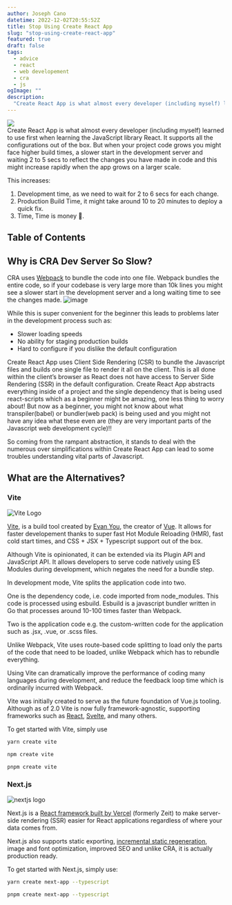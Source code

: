 ```yaml
---
author: Joseph Cano
datetime: 2022-12-02T20:55:52Z
title: Stop Using Create React App
slug: "stop-using-create-react-app"
featured: true
draft: false
tags:
  - advice
  - react
  - web developement
  - cra
  - js
ogImage: ""
description:
  "Create React App is what almost every developer (including myself) learned to use first when learning the JavaScript library React. It supports all the configurations out of the box. But when your project code grows you might face higher build times, a slower start in the development server and waiting 2 to 5 secs to reflect the changes you have made in code and this might increase rapidly when the app grows on a larger scale."
---
```

<div>
    <img src="https://i.ytimg.com/vi/ToEp--KcXcA/maxresdefault.jpg"/>
</div>
Create React App is what almost every developer (including myself) learned to use first when learning the JavaScript library React. It supports all the configurations out of the box. But when your project code grows you might face higher build times, a slower start in the development server and waiting 2 to 5 secs to reflect the changes you have made in code and this might increase rapidly when the app grows on a larger scale.

This increases:

1. Development time, as we need to wait for 2 to 6 secs for each change.
2. Production Build Time, it might take around 10 to 20 minutes to deploy a quick fix.
3. Time, Time is money 🙂.

## Table of Contents

## Why is CRA Dev Server So Slow?

CRA uses [Webpack](https://webpack.js.org/) to bundle the code into one file. Webpack bundles the entire code, so if your codebase is very large more than 10k lines you might see a slower start in the development server and a long waiting time to see the changes made.
![image](https://res.cloudinary.com/practicaldev/image/fetch/s--3yZ0a8cx--/c_limit%2Cf_auto%2Cfl_progressive%2Cq_auto%2Cw_880/https://dev-to-uploads.s3.amazonaws.com/uploads/articles/x88w1bkng42yg8iyzlz2.png)

While this is super convenient for the beginner this leads to problems later in the development process such as:

- Slower loading speeds
- No ability for staging production builds
- Hard to configure if you dislike the default configuration

Create React App uses Client Side Rendering (CSR) to bundle the Javascript files and builds one single file to render it all on the client. This is all done within the client’s browser as React does not have access to Server Side Rendering (SSR) in the default configuration. Create React App abstracts everything inside of a project and the single dependency that is being used react-scripts which as a beginner might be amazing, one less thing to worry about! But now as a beginner, you might not know about what transpiler(babel) or bundler(web pack) is being used and you might not have any idea what these even are (they are very important parts of the Javascript web development cycle)!!

So coming from the rampant abstraction, it stands to deal with the numerous over simplifications within Create React App can lead to some troubles understanding vital parts of Javascript.

## What are the Alternatives?

### Vite

![Vite Logo](https://uploads-ssl.webflow.com/5fad4717a287d5c593a913c3/628caf2b60b4f2460c9f1ca9_Vite%20-%20Main%20Image.jpg)

[Vite](https://vitejs.dev/), is a build tool created by [Evan You](https://vitejs.dev/), the creator of [Vue](https://vuejs.org/). It allows for faster developement thanks to super fast Hot Module Reloading (HMR), fast cold start times, and CSS + JSX + Typescript support out of the box.

Although Vite is opinionated, it can be extended via its Plugin API and JavaScript API. It allows developers to serve code natively using ES Modules during development, which negates the need for a bundle step.

In development mode, Vite splits the application code into two.

One is the dependency code, i.e. code imported from node_modules. This code is processed using esbuild. Esbuild is a javascript bundler written in Go that processes around 10-100 times faster than Webpack.

Two is the application code e.g. the custom-written code for the application such as .jsx, .vue, or .scss files.

Unlike Webpack, Vite uses route-based code splitting to load only the parts of the code that need to be loaded, unlike Webpack which has to rebundle everything.

Using Vite can dramatically improve the performance of coding many languages during development, and reduce the feedback loop time which is ordinarily incurred with Webpack.

Vite was initially created to serve as the future foundation of Vue.js tooling. Although as of 2.0 Vite is now fully framework-agnostic, supporting frameworks such as [React](https://reactjs.org/), [Svelte](https://svelte.dev/), and many others.

To get started with Vite, simply use

```bash
yarn create vite
```

```bash
npm create vite
```

```bash
pnpm create vite
```

### Next.js

![nextjs logo](https://assets.vercel.com/image/upload/v1662090959/front/nextjs/twitter-card.png)

Next.js is a [React framework built by Vercel](https://vercel.com/) (formerly Zeit) to make server-side rendering (SSR) easier for React applications regardless of where your data comes from.

Next.js also supports static exporting, [incremental static regeneration](https://nextjs.org/docs/basic-features/data-fetching/incremental-static-regeneration), image and font optimization, improved SEO and unlike CRA, it is actually production ready.

To get started with Next.js, simply use:

```bash
yarn create next-app --typescript
```

```bash
pnpm create next-app --typescript
```